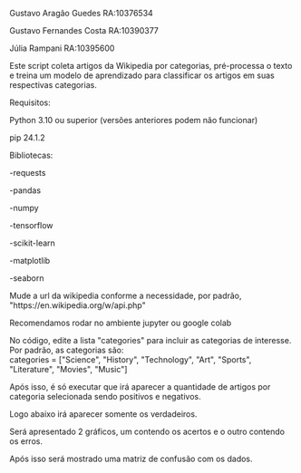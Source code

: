 <p> </p>Gustavo Aragão Guedes RA:10376534 <br>
<p> </p>Gustavo Fernandes Costa RA:10390377 <br>
<p> </p>Júlia Rampani RA:10395600 <br>

<p> </p>Este script coleta artigos da Wikipedia por categorias, pré-processa o texto e treina um modelo de aprendizado para classificar os artigos em suas respectivas categorias. <br>

<p> </p>Requisitos: <br>
<p> </p>Python 3.10 ou superior (versões anteriores podem não funcionar) <br>
<p> </p>pip 24.1.2 </p>

<p> </p>Bibliotecas: <br>
<p> </p>-requests <br>
<p> </p>-pandas <br>
<p> </p>-numpy <br>
<p> </p>-tensorflow <br>
<p> </p>-scikit-learn <br>
<p> </p>-matplotlib <br>
<p> </p>-seaborn <br>

<p> </p>Mude a url da wikipedia conforme a necessidade, por padrão, "https://en.wikipedia.org/w/api.php" <br>

<p> </p>Recomendamos rodar no ambiente jupyter ou google colab <br>

<p>No código, edite a lista "categories" para incluir as categorias de interesse. Por padrão, as categorias são: <br>
categories = ["Science", "History", "Technology", "Art", "Sports", "Literature", "Movies", "Music"] </p>

<p> </p>Após isso, é só executar que irá aparecer a quantidade de artigos por categoria selecionada sendo positivos e negativos. <br>

<p> </p>Logo abaixo irá aparecer somente os verdadeiros. <br>

<p> </p>Será apresentado 2 gráficos, um contendo os acertos e o outro contendo os erros. <br>

<p> </p>Após isso será mostrado uma matriz de confusão com os dados. <br>
